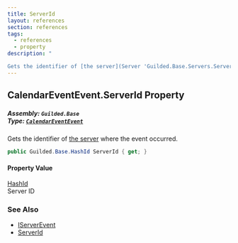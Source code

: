 ```yaml
---
title: ServerId
layout: references
section: references
tags:
  - references
  - property
description: "

Gets the identifier of [the server](Server 'Guilded.Base.Servers.Server') where the event occurred."
---
```


## CalendarEventEvent.ServerId Property
##### **Assembly:** `Guilded.Base`<br/>**Type:** [`CalendarEventEvent`](CalendarEventEvent 'Guilded.Base.Events.CalendarEventEvent')

Gets the identifier of [the server](Server 'Guilded.Base.Servers.Server') where the event occurred.

```csharp
public Guilded.Base.HashId ServerId { get; }
```

#### Property Value
[HashId](HashId 'Guilded.Base.HashId')  
Server ID

### See Also
- [IServerEvent](IServerEvent 'Guilded.Base.Events.IServerEvent')
- [ServerId](MessageEvent_T_.ServerId 'Guilded.Base.Events.MessageEvent<T>.ServerId')